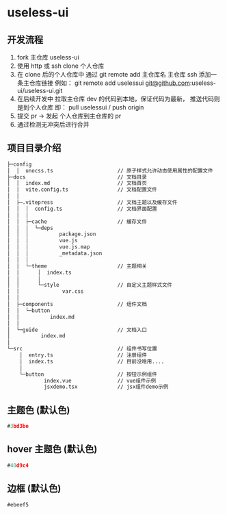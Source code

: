 # useless-ui

## 开发流程

1. fork 主仓库 useless-ui
2. 使用 http 或 ssh clone 个人仓库
3. 在 clone 后的个人仓库中 通过 git remote add 主仓库名 主仓库 ssh 添加一条主仓库链接 例如： git remote add uselessui git@github.com:useless-ui/useless-ui.git
4. 在后续开发中 拉取主仓库 dev 的代码到本地，保证代码为最新， 推送代码则是到个人仓库 即： pull uselessui / push origin
5. 提交 pr -> 发起 个人仓库到主仓库的 pr
6. 通过检测无冲突后进行合并

## 项目目录介绍

```bash
├─config
│  │  unocss.ts                     // 原子样式允许动态使用属性的配置文件
├─docs                              // 文档目录
│  │  index.md                      // 文档首页
│  │  vite.config.ts                // 文档配置文件
│  │
│  ├─.vitepress                     // 文档主题以及缓存文件
│  │  │  config.ts                  // 文档界面配置
│  │  │
│  │  ├─cache                       // 缓存文件
│  │  │  └─deps
│  │  │          package.json
│  │  │          vue.js
│  │  │          vue.js.map
│  │  │          _metadata.json
│  │  │
│  │  └─theme                       // 主题相关
│  │      │  index.ts
│  │      │
│  │      └─style                   // 自定义主题样式文件
│  │              var.css
│  │
│  ├─components                     // 组件文档
│  │  └─button
│  │          index.md
│  │
│  └─guide                          // 文档入口
│          index.md
│
└─src                               // 组件书写位置
    │  entry.ts                     // 注册组件
    │  index.ts                     // 目前没啥用....
    │
    └─button                        // 按钮示例组件
            index.vue               // vue组件示例
            jsxdemo.tsx             // jsx组件demo示例
```

## 主题色 (默认色)

```js
#3bd3be
```

## hover 主题色 (默认色)

```js
#40d9c4
```

## 边框 (默认色)

```js
#ebeef5
```
